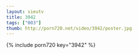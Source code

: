 ```yaml
--- 
layout: sieutv
title: 3942
tags: ["003"]
thumb: http://porn720.net/video/3942/poster.jpg
---
```

{% include porn720 key="3942" %} 

